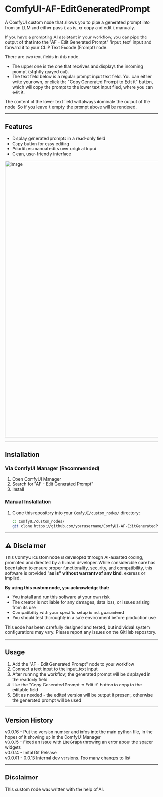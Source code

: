 # ComfyUI-AF-EditGeneratedPrompt

A ComfyUI custom node that allows you to pipe a generated prompt into from an LLM and either pass it as is, or copy and edit it manually.

If you have a prompting AI assistant in your workflow, you can pipe the output of that into the "AF - Edit Generated Prompt" 'input_text' input and forward it to your CLIP Text Encode (Prompt) node.  

There are two text fields in this node.
- The upper one is the one that receives and displays the incoming prompt (slightly grayed out).
- The text field below is a regular prompt input text field. You can either write your own, or click the "Copy Generated Prompt to Edit it" button, which will copy the prompt to the lower text input filed, where you can edit it.  

The content of the lower text field will always dominate the output of the node. So if you leave it empty, the prompt above will be rendered.
	
---

## Features
- Display generated prompts in a read-only field
- Copy button for easy editing
- Prioritizes manual edits over original input
- Clean, user-friendly interface

<img width="1395" height="909" alt="image" src="https://github.com/user-attachments/assets/29e381f1-e4e4-4e65-b798-4bc6635102b6" />
	
---

## Installation

### Via ComfyUI Manager (Recommended)
1. Open ComfyUI Manager
2. Search for "AF - Edit Generated Prompt"
3. Install

### Manual Installation
1. Clone this repository into your `ComfyUI/custom_nodes/` directory:
   ```bash
   cd ComfyUI/custom_nodes/
   git clone https://github.com/yourusername/ComfyUI-AF-EditGeneratedPrompt.git
	```

---

## ⚠️ Disclaimer

This ComfyUI custom node is developed through AI-assisted coding, prompted and directed by a human developer. While considerable care has been taken to ensure proper functionality, security, and compatibility, this software is provided **"as is" without warranty of any kind**, express or implied.

**By using this custom node, you acknowledge that:**
- You install and run this software at your own risk
- The creator is not liable for any damages, data loss, or issues arising from its use
- Compatibility with your specific setup is not guaranteed
- You should test thoroughly in a safe environment before production use

This node has been carefully designed and tested, but individual system configurations may vary. Please report any issues on the GitHub repository.

---

## Usage
1. Add the "AF - Edit Generated Prompt" node to your workflow
2. Connect a text input to the input_text input
3. After running the workflow, the generated prompt will be displayed in the readonly field
4. Use the "Copy Generated Prompt to Edit it" button to copy to the editable field
5. Edit as needed - the edited version will be output if present, otherwise the generated prompt will be used
	
---

## Version History
v0.0.16 - Put the version number and infos into the main python file, in the hopes of it showing up in the ComfyUI Manager  
v0.0.15 - Fixed an issue with LiteGraph throwing an error about the spacer widgets  
v0.0.14 - Inital Git Release  
v0.0.01 - 0.0.13 Internal dev versions. Too many changes to list  
	
---

## Disclaimer
This custom node was written with the help of AI.
